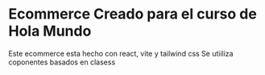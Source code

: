 # Ecommerce Creado para el curso de Hola Mundo

Este ecommerce esta hecho con react, vite y tailwind css
Se utiiliza coponentes basados en clasess
